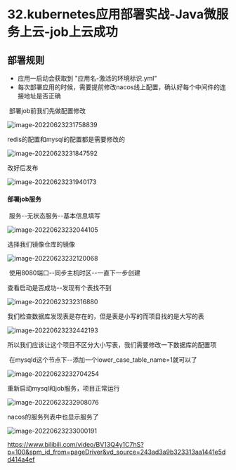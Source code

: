 # 32.kubernetes应用部署实战-Java微服务上云-job上云成功



## 部署规则

- 应用一启动会获取到 "应用名-激活的环境标识.yml"
- 每次部署应用的时候，需要提前修改nacos线上配置，确认好每个中间件的连接地址是否正确



​	部署job前我们先做配置修改

![image-20220623231758839](../../.vuepress/public/images/image-20220623231758839.png)



redis的配置和mysql的配置都是需要修改的

![image-20220623231847592](../../.vuepress/public/images/image-20220623231847592.png)



改好后发布

![image-20220623231940173](../../.vuepress/public/images/image-20220623231940173.png)





#### 部署job服务

​	服务--无状态服务--基本信息填写

![image-20220623232044105](../../.vuepress/public/images/image-20220623232044105.png)



选择我们镜像仓库的镜像

![image-20220623232120068](../../.vuepress/public/images/image-20220623232120068.png)

​	使用8080端口--同步主机时区--一直下一步创建





查看启动是否成功--发现有个表找不到

![image-20220623232316880](../../.vuepress/public/images/image-20220623232316880.png)



我们检查数据库发现表是存在的，但是表是小写的而项目找的是大写的表

![image-20220623232442193](../../.vuepress/public/images/image-20220623232442193.png)



所以我们应该让这个项目不区分大小写表，我们需要修改一下数据库的配置项

​	在mysqld这个节点下--添加一个lower_case_table_name=1就可以了

![image-20220623232704254](../../.vuepress/public/images/image-20220623232704254.png)



重新启动mysql和job服务，项目正常运行

![image-20220623232908076](../../.vuepress/public/images/image-20220623232908076.png)



nacos的服务列表中也显示服务了

![image-20220623233000191](../../.vuepress/public/images/image-20220623233000191.png)



https://www.bilibili.com/video/BV13Q4y1C7hS?p=100&spm_id_from=pageDriver&vd_source=243ad3a9b323313aa1441e5dd414a4ef


